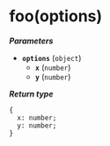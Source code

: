 # foo(options)

***Parameters***

- **`options`** (`object`)
  - **`x`** (`number`)
  - **`y`** (`number`)

***Return type***

```
{
  x: number;
  y: number;
}
```
